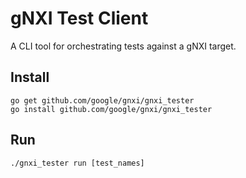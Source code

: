 # gNXI Test Client

A CLI tool for orchestrating tests against a gNXI target.

## Install

```
go get github.com/google/gnxi/gnxi_tester
go install github.com/google/gnxi/gnxi_tester
```

## Run

```
./gnxi_tester run [test_names]
```
